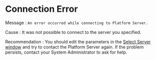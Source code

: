 # Connection Error

Message
:   `An error occurred while connecting to Platform Server.`

Cause
:   It was not possible to connect to the server you specified.

Recommendation
:   You should edit the parameters in the [Select Server window](<../../integration-studio/menu/file/server-select-window.md>) and try to contact the Platform Server again. If the problem persists, contact your System Administrator to ask for help.
